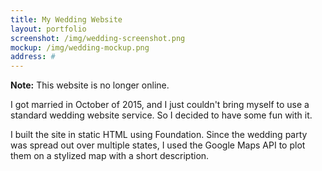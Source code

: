 ```yaml
---
title: My Wedding Website
layout: portfolio
screenshot: /img/wedding-screenshot.png
mockup: /img/wedding-mockup.png
address: #
---
```


**Note:** This website is no longer online.

I got married in October of 2015, and I just couldn't bring myself to use a standard wedding website service. So I decided to have some fun with it.

I built the site in static HTML using Foundation. Since the wedding party was spread out over multiple states, I used the Google Maps API to plot them on a stylized map with a short description.
